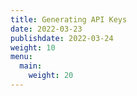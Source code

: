 ```yaml
---
title: Generating API Keys
date: 2022-03-23
publishdate: 2022-03-24
weight: 10
menu:
  main:
    weight: 20
---
```

